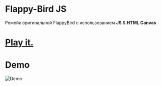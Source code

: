 
# Flappy-Bird JS
Ремейк оригинальной FlappyBird с использованием **JS** &amp; **HTML Canvas** 
# [Play it.](https://uchenik1.github.io/JS-Flappy-Bird/index.html)
# Demo
![Demo](https://user-images.githubusercontent.com/44725090/67148880-e7dba280-f2a4-11e9-8dbf-d154842ee0cf.gif)
